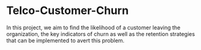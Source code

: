 # Telco-Customer-Churn
In this project, we aim to find the likelihood of a customer leaving the organization, the key indicators of churn as well as the retention strategies that can be implemented to avert this problem.
